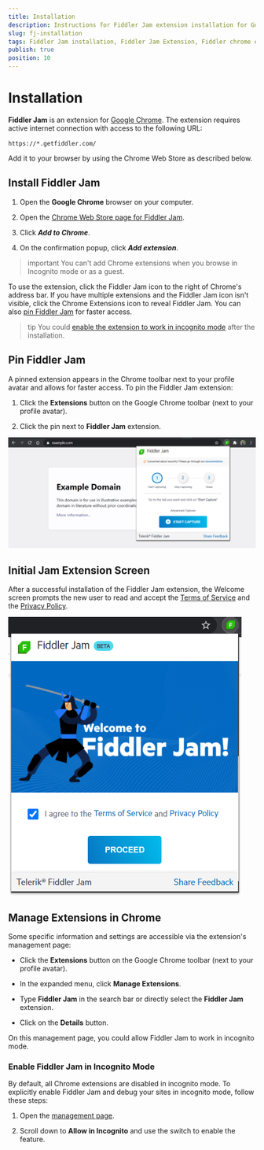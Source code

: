 ```yaml
---
title: Installation 
description: Instructions for Fiddler Jam extension installation for Google Chrome or other Chromium browsers
slug: fj-installation
tags: Fiddler Jam installation, Fiddler Jam Extension, Fiddler chrome extension, Jam Chrome extension
publish: true
position: 10
---
```


# Installation

**Fiddler Jam** is an extension for [Google Chrome](https://www.google.com/chrome/). The extension requires active internet connection with access to the following URL:

```
https://*.getfiddler.com/
```

Add it to your browser by using the Chrome Web Store as described below.

## Install Fiddler Jam

1. Open the **Google Chrome** browser on your computer.

2. Open the [Chrome Web Store page for Fiddler Jam](https://chrome.google.com/webstore/detail/fiddler-jam/fnkjlegmkbicdodlheligomlfbdblpfj).

3. Click **_Add to Chrome_**.

4. On the confirmation popup, click **_Add extension_**.

>important You can't add Chrome extensions when you browse in Incognito mode or as a guest.

To use the extension, click the Fiddler Jam icon to the right of Chrome's address bar. If you have multiple extensions and the Fiddler Jam icon isn't visible, click the Chrome Extensions icon to reveal Fiddler Jam. You can also [pin Fiddler Jam](#pin-fiddler-jam) for faster access.

>tip You could [enable the extension to work in incognito mode](#enable-fiddler-jam-in-incognito-mode) after the installation.

## Pin Fiddler Jam

A pinned extension appears in the Chrome toolbar next to your profile avatar and allows for faster access. To pin the Fiddler Jam extension:

1. Click the **Extensions** button on the Google Chrome toolbar (next to your profile avatar).

2. Click the pin next to **Fiddler Jam** extension.

![Fiddler Jam Chrome Extension](../images/ext/ext-images/extension-capture-options.png)

## Initial Jam Extension Screen

After а successful installation of the Fiddler Jam extension, the Welcome screen prompts the new user to read and accept the [Terms of Service](https://www.telerik.com/purchase/license-agreement/fiddler-jam-beta) and the [Privacy Policy](https://www.progress.com/legal/privacy-policy).

![Welcome screen of Fiddler Jam extension](../images/ext/ext-images/extension-welcome-screen.png)


## Manage Extensions in Chrome

Some specific information and settings are accessible via the extension's management page:

- Click the **Extensions** button on the Google Chrome toolbar (next to your profile avatar).

- In the expanded menu, click **Manage Extensions**.

- Type **Fiddler Jam** in the search bar or directly select the **Fiddler Jam** extension.

- Click on the **Details** button.

On this management page, you could allow Fiddler Jam to work in incognito mode.

### Enable Fiddler Jam in Incognito Mode

By default, all Chrome extensions are disabled in incognito mode. To explicitly enable Fiddler Jam and debug your sites in incognito mode, follow these steps:

1. Open the [management page](#manage-extensions-in-chrome).

1. Scroll down to **Allow in Incognito** and use the switch to enable the feature.
